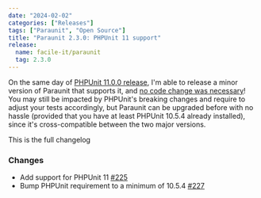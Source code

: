 ```yaml
---
date: "2024-02-02"
categories: ["Releases"]
tags: ["Paraunit", "Open Source"]
title: "Paraunit 2.3.0: PHPUnit 11 support"
release:
  name: facile-it/paraunit
  tag: 2.3.0
---
```


On the same day of [PHPUnit 11.0.0 release](https://phpunit.de/announcements/phpunit-11.html), I'm able to release a minor version of Paraunit that supports it, and [no code change was necessary](https://github.com/facile-it/paraunit/pull/225)! You may still be impacted by PHPUnit's breaking changes and require to adjust your tests accordingly, but Paraunit can be upgraded before with no hassle (provided that you have at least PHPUnit 10.5.4 already installed), since it's cross-compatible between the two major versions.

<!--more-->
This is the full changelog

### Changes
* Add support for PHPUnit 11 [#225](https://github.com/facile-it/paraunit/pull/225)
* Bump PHPUnit requirement to a minimum of 10.5.4 [#227](https://github.com/facile-it/paraunit/pull/227)
